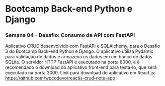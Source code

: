 # Bootcamp Back-end Python e Django
### Semana 04 - Desafio: Consumo de API com FastAPI 

Aplicativo CRUD desenvolvido com FastAPI e SQLAlchemy, para o Desafio 3 do Bootcamp Back-end Python e Django. O aplicativo utiliza Pydantic para validação de dados e armazena os dados em um banco de dados SQLite.
O servidor HTTP FastAPI é executado na porta 8000, e é recomendado o download do aplicativo front-end para testá-lo, que será executado na porta 3000.
Link para download do aplicativo em React.js: https://github.com/wpcodevo/reactjs-crud-note-app

